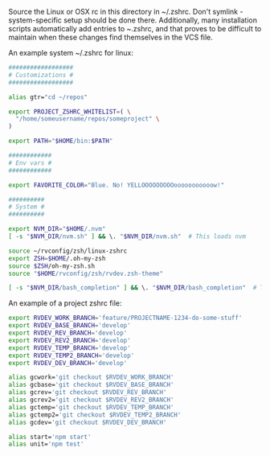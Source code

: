 Source the Linux or OSX rc in this directory in ~/.zshrc. Don't symlink -
system-specific setup should be done there. Additionally, many installation
scripts automatically add entries to ~.zshrc, and that proves to be difficult
to maintain when these changes find themselves in the VCS file.

An example system ~/.zshrc for linux:

```zsh
##################
# Customizations #
##################

alias gtr="cd ~/repos"

export PROJECT_ZSHRC_WHITELIST=( \
  "/home/someusername/repos/someproject" \
)

export PATH="$HOME/bin:$PATH"

############
# Env vars #
############

export FAVORITE_COLOR="Blue. No! YELLOOOOOOOOOooooooooooow!"

##########
# System #
##########

export NVM_DIR="$HOME/.nvm"
[ -s "$NVM_DIR/nvm.sh" ] && \. "$NVM_DIR/nvm.sh"  # This loads nvm

source ~/rvconfig/zsh/linux-zshrc
export ZSH=$HOME/.oh-my-zsh
source $ZSH/oh-my-zsh.sh
source "$HOME/rvconfig/zsh/rvdev.zsh-theme"

[ -s "$NVM_DIR/bash_completion" ] && \. "$NVM_DIR/bash_completion"  # This loads nvm bash_completion
```

An example of a project zshrc file:

```zsh
export RVDEV_WORK_BRANCH='feature/PROJECTNAME-1234-do-some-stuff'
export RVDEV_BASE_BRANCH='develop'
export RVDEV_REV_BRANCH='develop'
export RVDEV_REV2_BRANCH='develop'
export RVDEV_TEMP_BRANCH='develop'
export RVDEV_TEMP2_BRANCH='develop'
export RVDEV_DEV_BRANCH='develop'

alias gcwork='git checkout $RVDEV_WORK_BRANCH'
alias gcbase='git checkout $RVDEV_BASE_BRANCH'
alias gcrev='git checkout $RVDEV_REV_BRANCH'
alias gcrev2='git checkout $RVDEV_REV2_BRANCH'
alias gctemp='git checkout $RVDEV_TEMP_BRANCH'
alias gctemp2='git checkout $RVDEV_TEMP2_BRANCH'
alias gcdev='git checkout $RVDEV_DEV_BRANCH'

alias start='npm start'
alias unit='npm test'
```
